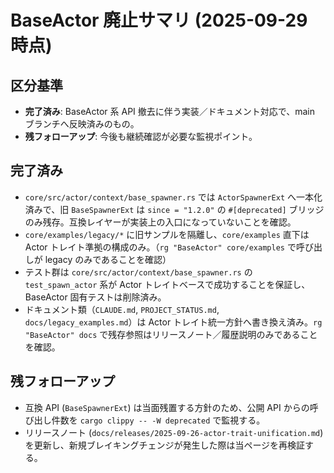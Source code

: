 # BaseActor 廃止サマリ (2025-09-29 時点)

## 区分基準
- **完了済み**: BaseActor 系 API 撤去に伴う実装／ドキュメント対応で、main ブランチへ反映済みのもの。
- **残フォローアップ**: 今後も継続確認が必要な監視ポイント。

## 完了済み
- `core/src/actor/context/base_spawner.rs` では `ActorSpawnerExt` へ一本化済みで、旧 `BaseSpawnerExt` は `since = "1.2.0"` の `#[deprecated]` ブリッジのみ残存。互換レイヤーが実装上の入口になっていないことを確認。
- `core/examples/legacy/*` に旧サンプルを隔離し、`core/examples` 直下は Actor トレイト準拠の構成のみ。（`rg "BaseActor" core/examples` で呼び出しが legacy のみであることを確認）
- テスト群は `core/src/actor/context/base_spawner.rs` の `test_spawn_actor` 系が Actor トレイトベースで成功することを保証し、BaseActor 固有テストは削除済み。
- ドキュメント類（`CLAUDE.md`, `PROJECT_STATUS.md`, `docs/legacy_examples.md`）は Actor トレイト統一方針へ書き換え済み。`rg "BaseActor" docs` で残存参照はリリースノート／履歴説明のみであることを確認。

## 残フォローアップ
- 互換 API (`BaseSpawnerExt`) は当面残置する方針のため、公開 API からの呼び出し件数を `cargo clippy -- -W deprecated` で監視する。
- リリースノート (`docs/releases/2025-09-26-actor-trait-unification.md`) を更新し、新規ブレイキングチェンジが発生した際は当ページを再検証する。

